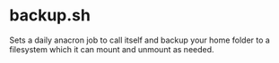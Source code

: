 # backup.sh
Sets a daily anacron job to call itself and backup your home folder to a filesystem which it can mount and unmount as needed.
